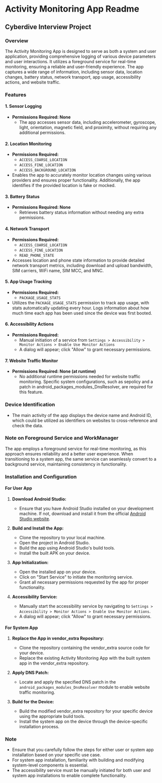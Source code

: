 # Activity Monitoring App Readme

## Cyberdive Interview Project

### Overview

The Activity Monitoring App is designed to serve as both a system and user application, providing comprehensive logging of various device parameters and user interactions. It utilizes a foreground service for real-time monitoring, ensuring a reliable and user-friendly experience. The app captures a wide range of information, including sensor data, location changes, battery status, network transport, app usage, accessibility actions, and website traffic.

### Features

#### 1. Sensor Logging
- **Permissions Required: None**
  - The app accesses sensor data, including accelerometer, gyroscope, light, orientation, magnetic field, and proximity, without requiring any additional permissions.

#### 2. Location Monitoring
- **Permissions Required:**
  - `ACCESS_COARSE_LOCATION`
  - `ACCESS_FINE_LOCATION`
  - `ACCESS_BACKGROUND_LOCATION`
- Enables the app to accurately monitor location changes using various providers and ensures proper functionality. Additionally, the app identifies if the provided location is fake or mocked.

#### 3. Battery Status
- **Permissions Required: None**
  - Retrieves battery status information without needing any extra permissions.

#### 4. Network Transport
- **Permissions Required:**
  - `ACCESS_COARSE_LOCATION`
  - `ACCESS_FINE_LOCATION`
  - `READ_PHONE_STATE`
- Accesses location and phone state information to provide detailed network transport metrics, including download and upload bandwidth, SIM carriers, WiFi name, SIM MCC, and MNC.

#### 5. App Usage Tracking
- **Permissions Required:**
  - `PACKAGE_USAGE_STATS`
- Utilizes the `PACKAGE_USAGE_STATS` permission to track app usage, with stats automatically updating every hour. Logs information about how much time each app has been used since the device was first booted.

#### 6. Accessibility Actions
- **Permissions Required:**
  - Manual initiation of a service from `Settings > Accessibility > Monitor Actions > Enable Use Monitor Actions`
  - A dialog will appear; click "Allow" to grant necessary permissions.

#### 7. Website Traffic Monitor
- **Permissions Required: None (at runtime)**
  - No additional runtime permissions needed for website traffic monitoring. Specific system configurations, such as sepolicy and a patch in android_packages_modules_DnsResolver, are required for this feature.

### Device Identification
- The main activity of the app displays the device name and Android ID, which could be utilized as identifiers on websites to cross-reference and check the data.

### Note on Foreground Service and WorkManager
The app employs a foreground service for real-time monitoring, as this approach ensures reliability and a better user experience. When transitioning to a system app, the same service can seamlessly convert to a background service, maintaining consistency in functionality.

### Installation and Configuration

#### For User App

1. **Download Android Studio:**
   - Ensure that you have Android Studio installed on your development machine. If not, download and install it from the official [Android Studio website](https://developer.android.com/studio).

2. **Build and Install the App:**
   - Clone the repository to your local machine.
   - Open the project in Android Studio.
   - Build the app using Android Studio's build tools.
   - Install the built APK on your device.

3. **App Initialization:**
   - Open the installed app on your device.
   - Click on "Start Service" to initiate the monitoring service.
   - Grant all necessary permissions requested by the app for proper functionality.

4. **Accessibility Service:**
   - Manually start the accessibility service by navigating to `Settings > Accessibility > Monitor Actions > Enable Use Monitor Actions`.
   - A dialog will appear; click "Allow" to grant necessary permissions.

#### For System App

1. **Replace the App in vendor_extra Repository:**
   - Clone the repository containing the vendor_extra source code for your device.
   - Replace the existing Activity Monitoring App with the built system app in the vendor_extra repository.

2. **Apply DNS Patch:**
   - Locate and apply the specified DNS patch in the `android_packages_modules_DnsResolver` module to enable website traffic monitoring.

3. **Build for the Device:**
   - Build the modified vendor_extra repository for your specific device using the appropriate build tools.
   - Install the system app on the device through the device-specific installation process.

### Note
- Ensure that you carefully follow the steps for either user or system app installation based on your specific use case.
- For system app installation, familiarity with building and modifying system-level components is essential.
- The accessibility service must be manually initiated for both user and system app installations to enable complete functionality.
